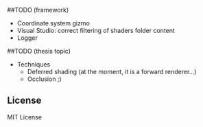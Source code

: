 ##TODO (framework)
* Coordinate system gizmo
* Visual Studio: correct filtering of shaders folder content
* Logger

##TODO (thesis topic)
* Techniques
  * Deferred shading (at the moment, it is a forward renderer...)
  * Occlusion ;)

## License
MIT License